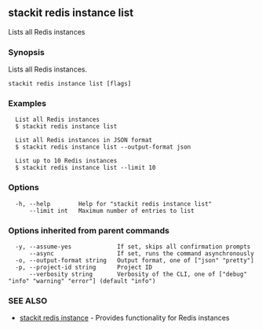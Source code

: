## stackit redis instance list

Lists all Redis instances

### Synopsis

Lists all Redis instances.

```
stackit redis instance list [flags]
```

### Examples

```
  List all Redis instances
  $ stackit redis instance list

  List all Redis instances in JSON format
  $ stackit redis instance list --output-format json

  List up to 10 Redis instances
  $ stackit redis instance list --limit 10
```

### Options

```
  -h, --help        Help for "stackit redis instance list"
      --limit int   Maximum number of entries to list
```

### Options inherited from parent commands

```
  -y, --assume-yes             If set, skips all confirmation prompts
      --async                  If set, runs the command asynchronously
  -o, --output-format string   Output format, one of ["json" "pretty"]
  -p, --project-id string      Project ID
      --verbosity string       Verbosity of the CLI, one of ["debug" "info" "warning" "error"] (default "info")
```

### SEE ALSO

* [stackit redis instance](./stackit_redis_instance.md)	 - Provides functionality for Redis instances

